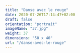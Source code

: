 ```yaml
---
title: "Danse avec le rouge"
date: 2020-07-26T17:14:47+02:00
draft: false
orientation: "portrait"
imageName: "37.jpg"
weight: 37
dimensions: "50 x 40"
url: "/danse-avec-le-rouge"
---
```



